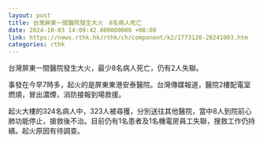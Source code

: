 ```yaml
---
layout: post
title: 台灣屏東一間醫院發生大火　8名病人死亡
date: 2024-10-03 14:09:42.000000000 +08:00
link: https://news.rthk.hk/rthk/ch/component/k2/1773120-20241003.htm
categories: rthk
---
```


台灣屏東一間醫院發生大火，最少8名病人死亡，仍有2人失聯。

事發在今早7時多，起火的是屏東東港安泰醫院。台灣傳媒報道，醫院2樓配電室燃燒，冒出濃煙，消防接報到場救援。

起火大樓的324名病人中，323人被尋獲，分別送往其他醫院，當中8人到院前心肺功能停止，搶救後不治。目前仍有1名患者及1名機電房員工失聯，搜救工作仍持續。起火原因有待調查。
